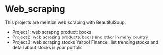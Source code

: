 # Web_scraping
This projects are mention web scraping with BeautifulSoup:
+ Project 1: web scraping product: books
+ Project 2: web scraping products: beers and other in many country
+ Project 3: web scraping stocks Yahoo! Finance : list trending stocks and detail about stocks in your porfolio 



